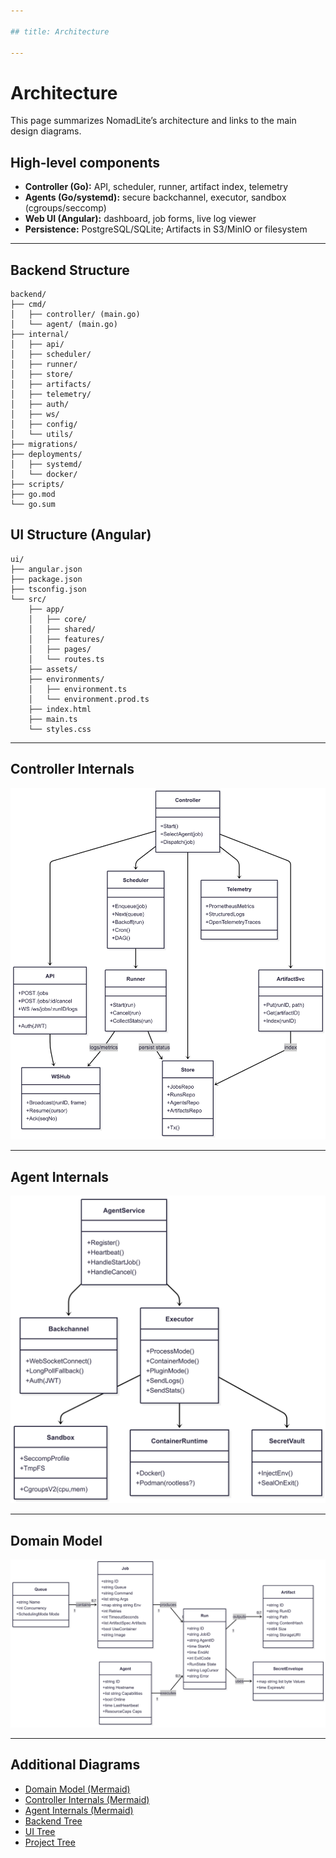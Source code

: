```yaml
---

## title: Architecture

---
```


# Architecture

This page summarizes NomadLite’s architecture and links to the main design diagrams.

## High‑level components

* **Controller (Go):** API, scheduler, runner, artifact index, telemetry
* **Agents (Go/systemd):** secure backchannel, executor, sandbox (cgroups/seccomp)
* **Web UI (Angular):** dashboard, job forms, live log viewer
* **Persistence:** PostgreSQL/SQLite; Artifacts in S3/MinIO or filesystem

---

## Backend Structure

```
backend/
├── cmd/
│   ├── controller/ (main.go)
│   └── agent/ (main.go)
├── internal/
│   ├── api/
│   ├── scheduler/
│   ├── runner/
│   ├── store/
│   ├── artifacts/
│   ├── telemetry/
│   ├── auth/
│   ├── ws/
│   ├── config/
│   └── utils/
├── migrations/
├── deployments/
│   ├── systemd/
│   └── docker/
├── scripts/
├── go.mod
└── go.sum
```

## UI Structure (Angular)

```
ui/
├── angular.json
├── package.json
├── tsconfig.json
└── src/
    ├── app/
    │   ├── core/
    │   ├── shared/
    │   ├── features/
    │   ├── pages/
    │   └── routes.ts
    ├── assets/
    ├── environments/
    │   ├── environment.ts
    │   └── environment.prod.ts
    ├── index.html
    ├── main.ts
    └── styles.css
```

---

## Controller Internals

![Controller Internals](images/controller.png)

---

## Agent Internals

![Agent Internals](images/agent-internals.png)

---

## Domain Model

![Domain Model](images/domain-model.png)

---

## Additional Diagrams

* [Domain Model (Mermaid)](diagrams/domain-model.md)
* [Controller Internals (Mermaid)](diagrams/controller-internals.md)
* [Agent Internals (Mermaid)](diagrams/agent-internals.md)
* [Backend Tree](diagrams/backend-tree.md)
* [UI Tree](diagrams/ui-tree.md)
* [Project Tree](diagrams/project-tree.md)
